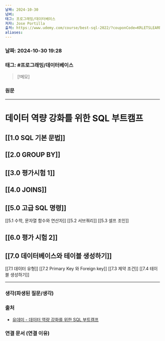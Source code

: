 ```yaml
---
날짜: 2024-10-30
넘버: 
태그: 프로그래밍/데이터베이스
저자: Jose Portilla
출처: https://www.udemy.com/course/best-sql-2022/?couponCode=KRLETSLEARNNOW
aliases:
---
```

### 날짜:  2024-10-30 19:28

### 태그: #프로그래밍/데이터베이스 

>[!메모]
>

### 원문
---
# 데이터 역량 강화를 위한 SQL 부트캠프
## [[1.0 SQL 기본 문법]]
## [[2.0 GROUP BY]]
## [[3.0 평가시험 1]]
## [[4.0 JOINS]]
## [[5.0 고급 SQL 명령]]
[[5.1 수학, 문자열 함수와 연산자]]
[[5.2 서브쿼리]]
[[5.3 셀프 조인]]
## [[6.0 평가 시험 2]]
## [[7.0 데이터베이스와 테이블 생성하기]]
[[7.1 데이터 유형]]
[[7.2 Primary Key 와 Foreign key]]
[[7.3 제약 조건]]
[[7.4 테이블 생성하기]]



---
### 생각(파생된 질문/생각)

### 출처
- [유데미 - 데이터 역량 강화를 위한 SQL 부트캠프](https://www.udemy.com/course/best-sql-2022)

### 연결 문서 (연결 이유)
